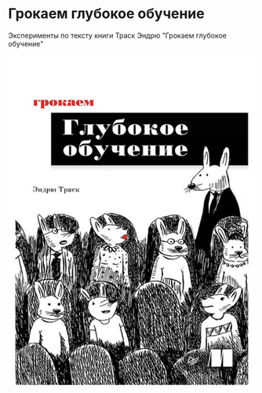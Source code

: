 # Грокаем глубокое обучение

Эксперименты по тексту книги Траск Эндрю "Грокаем глубокое обучение"

<img alt="book" src="https://raw.githubusercontent.com/cr00z/grokking_dl/main/images/book.jpg" />
